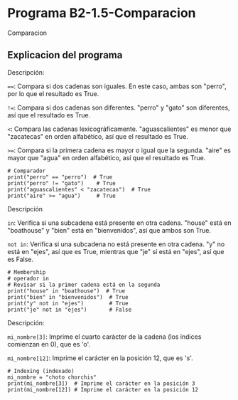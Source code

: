 # Programa B2-1.5-Comparacion
Comparacion
## Explicacion del programa 
Descripción:

```==```: Compara si dos cadenas son iguales. En este caso, ambas son "perro", por lo que el resultado es True.

```!=```: Compara si dos cadenas son diferentes. "perro" y "gato" son diferentes, así que el resultado es True.

```<```: Compara las cadenas lexicográficamente. "aguascalientes" es menor que "zacatecas" en orden alfabético, así que el resultado es True.

```>=```: Compara si la primera cadena es mayor o igual que la segunda. "aire" es mayor que "agua" en orden alfabético, así que el resultado es True.
```
# Comparador
print("perro" == "perro")  # True
print("perro" != "gato")    # True
print("aguascalientes" < "zacatecas")  # True
print("aire" >= "agua")     # True
```
Descripción

```in```: Verifica si una subcadena está presente en otra cadena. "house" está en "boathouse" y "bien" está en "bienvenidos", así que ambos son True.

```not in```: Verifica si una subcadena no está presente en otra cadena. "y" no está en "ejes", así que es True, mientras que "je" sí está en "ejes", así que es False.
```
# Membership 
# operador in 
# Revisar si la primer cadena está en la segunda 
print("house" in "boathouse")  # True
print("bien" in "bienvenidos")  # True 
print("y" not in "ejes")        # True
print("je" not in "ejes")       # False
```
Descripción:

```mi_nombre[3]```: Imprime el cuarto carácter de la cadena (los índices comienzan en 0), que es 'o'.

```mi_nombre[12]```: Imprime el carácter en la posición 12, que es 's'.
```
# Indexing (indexado)
mi_nombre = "choto chorchis"
print(mi_nombre[3])  # Imprime el carácter en la posición 3
print(mi_nombre[12]) # Imprime el carácter en la posición 12
```
